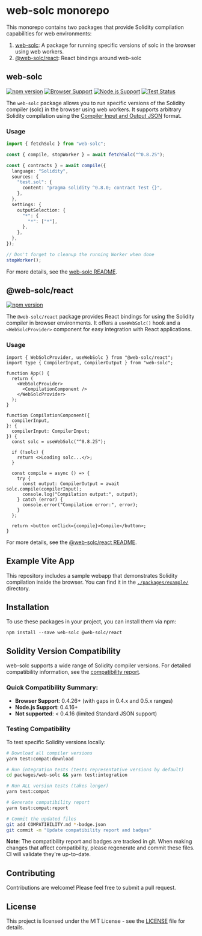 # web-solc monorepo

This monorepo contains two packages that provide Solidity compilation
capabilities for web environments:

1. [web-solc](./packages/web-solc/README.md): A package for running specific versions of solc in the browser using web workers.
2. [@web-solc/react](./packages/react/README.md): React bindings around web-solc

## web-solc

[![npm version](https://img.shields.io/npm/v/web-solc)](https://www.npmjs.com/package/web-solc)
[![Browser Support](https://img.shields.io/badge/dynamic/json?url=https://raw.githubusercontent.com/gnidan/web-solc/main/browser-compatibility-badge.json&query=$.message&label=browser%20support&color=brightgreen)](./COMPATIBILITY.md)
[![Node.js Support](https://img.shields.io/badge/dynamic/json?url=https://raw.githubusercontent.com/gnidan/web-solc/main/node-compatibility-badge.json&query=$.message&label=node.js%20support&color=brightgreen)](./COMPATIBILITY.md)
[![Test Status](https://github.com/gnidan/web-solc/actions/workflows/test.yml/badge.svg)](https://github.com/gnidan/web-solc/actions/workflows/test.yml)

The `web-solc` package allows you to run specific versions of the Solidity
compiler (solc) in the browser using web workers. It supports arbitrary
Solidity compilation using the
[Compiler Input and Output JSON](https://docs.soliditylang.org/en/latest/using-the-compiler.html#compiler-input-and-output-json-description)
format.

### Usage

```typescript
import { fetchSolc } from "web-solc";

const { compile, stopWorker } = await fetchSolc("^0.8.25");

const { contracts } = await compile({
  language: "Solidity",
  sources: {
    "test.sol": {
      content: "pragma solidity ^0.8.0; contract Test {}",
    },
  },
  settings: {
    outputSelection: {
      "*": {
        "*": ["*"],
      },
    },
  },
});

// Don't forget to cleanup the running Worker when done
stopWorker();
```

For more details, see the [web-solc README](./packages/web-solc/README.md).

## @web-solc/react

[![npm version](https://img.shields.io/npm/v/%40web-solc%2Freact)](https://www.npmjs.com/package/@web-solc/react)

The `@web-solc/react` package provides React bindings for using the Solidity
compiler in browser environments. It offers a `useWebSolc()` hook and a
`<WebSolcProvider>` component for easy integration with React
applications.

### Usage

```tsx
import { WebSolcProvider, useWebSolc } from "@web-solc/react";
import type { CompilerInput, CompilerOutput } from "web-solc";

function App() {
  return (
    <WebSolcProvider>
      <CompilationComponent />
    </WebSolcProvider>
  );
}

function CompilationComponent({
  compilerInput,
}: {
  compilerInput: CompilerInput;
}) {
  const solc = useWebSolc("^0.8.25");

  if (!solc) {
    return <>Loading solc...</>;
  }

  const compile = async () => {
    try {
      const output: CompilerOutput = await solc.compile(compilerInput);
      console.log("Compilation output:", output);
    } catch (error) {
      console.error("Compilation error:", error);
    }
  };

  return <button onClick={compile}>Compile</button>;
}
```

For more details, see the [@web-solc/react README](./packages/react/README.md).

## Example Vite App

This repository includes a sample webapp that demonstrates Solidity compilation
inside the browser. You can find it in the
[`./packages/example/`](./packages/example/) directory.

## Installation

To use these packages in your project, you can install them via npm:

```console
npm install --save web-solc @web-solc/react
```

## Solidity Version Compatibility

web-solc supports a wide range of Solidity compiler versions. For detailed compatibility information, see the [compatibility report](./COMPATIBILITY.md).

### Quick Compatibility Summary:

- **Browser Support**: 0.4.26+ (with gaps in 0.4.x and 0.5.x ranges)
- **Node.js Support**: 0.4.16+
- **Not supported**: < 0.4.16 (limited Standard JSON support)

### Testing Compatibility

To test specific Solidity versions locally:

```bash
# Download all compiler versions
yarn test:compat:download

# Run integration tests (tests representative versions by default)
cd packages/web-solc && yarn test:integration

# Run ALL version tests (takes longer)
yarn test:compat

# Generate compatibility report
yarn test:compat:report

# Commit the updated files
git add COMPATIBILITY.md *-badge.json
git commit -m "Update compatibility report and badges"
```

**Note**: The compatibility report and badges are tracked in git. When making changes that affect compatibility, please regenerate and commit these files. CI will validate they're up-to-date.

## Contributing

Contributions are welcome! Please feel free to submit a pull request.

## License

This project is licensed under the MIT License - see the [LICENSE](./LICENSE)
file for details.
